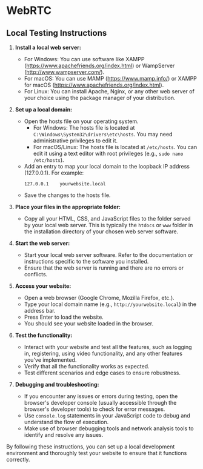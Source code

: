 # WebRTC

## Local Testing Instructions

1. **Install a local web server:**

   - For Windows: You can use software like XAMPP (https://www.apachefriends.org/index.html) or WampServer (http://www.wampserver.com/).
   - For macOS: You can use MAMP (https://www.mamp.info/) or XAMPP for macOS (https://www.apachefriends.org/index.html).
   - For Linux: You can install Apache, Nginx, or any other web server of your choice using the package manager of your distribution.

2. **Set up a local domain:**

   - Open the hosts file on your operating system.
     - For Windows: The hosts file is located at `C:\Windows\System32\drivers\etc\hosts`. You may need administrative privileges to edit it.
     - For macOS/Linux: The hosts file is located at `/etc/hosts`. You can edit it using a text editor with root privileges (e.g., `sudo nano /etc/hosts`).
   - Add an entry to map your local domain to the loopback IP address (127.0.0.1). For example:
     ```
     127.0.0.1    yourwebsite.local
     ```
   - Save the changes to the hosts file.

3. **Place your files in the appropriate folder:**

   - Copy all your HTML, CSS, and JavaScript files to the folder served by your local web server. This is typically the `htdocs` or `www` folder in the installation directory of your chosen web server software.

4. **Start the web server:**

   - Start your local web server software. Refer to the documentation or instructions specific to the software you installed.
   - Ensure that the web server is running and there are no errors or conflicts.

5. **Access your website:**

   - Open a web browser (Google Chrome, Mozilla Firefox, etc.).
   - Type your local domain name (e.g., `http://yourwebsite.local`) in the address bar.
   - Press Enter to load the website.
   - You should see your website loaded in the browser.

6. **Test the functionality:**

   - Interact with your website and test all the features, such as logging in, registering, using video functionality, and any other features you've implemented.
   - Verify that all the functionality works as expected.
   - Test different scenarios and edge cases to ensure robustness.

7. **Debugging and troubleshooting:**

   - If you encounter any issues or errors during testing, open the browser's developer console (usually accessible through the browser's developer tools) to check for error messages.
   - Use `console.log` statements in your JavaScript code to debug and understand the flow of execution.
   - Make use of browser debugging tools and network analysis tools to identify and resolve any issues.

By following these instructions, you can set up a local development environment and thoroughly test your website to ensure that it functions correctly.
